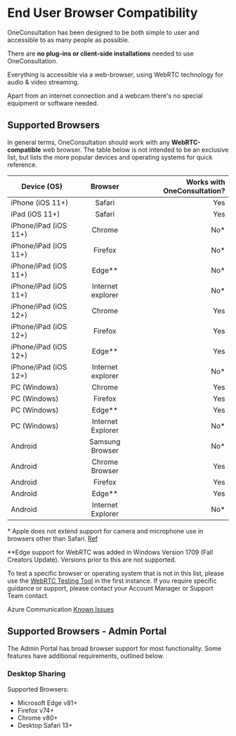 # End User Browser Compatibility

OneConsultation has been designed to be both simple to user and accessible to as many people as possible.

There are **no plug-ins or client-side installations** needed to use OneConsultation.

Everything is accessible via a web-browser, using WebRTC technology for audio & video streaming.

Apart from an internet connection and a webcam there's no special equipment or software needed.

## Supported Browsers

In general terms, OneConsultation should work with any **WebRTC-compatible** web browser. The table below is not intended to be an exclusive list, but lists the more popular devices and operating systems for quick reference.

| Device (OS)        | Browser           | Works with OneConsultation?  |
| ------------- |:-------------:| -----:|
| iPhone (iOS 11+)      | Safari |   Yes |
| iPad (iOS 11+)      | Safari      |   Yes |
| iPhone/iPad (iOS 11+)  | Chrome   |   No\* | 
| iPhone/iPad (iOS 11+)  | Firefox   |  No\* | 
| iPhone/iPad (iOS 11+)  | Edge\*\*   |  No\* | 
| iPhone/iPad (iOS 11+)  | Internet explorer   | No\* | 
| iPhone/iPad (iOS 12+)  | Chrome   | Yes | 
| iPhone/iPad (iOS 12+)  | Firefox   | Yes | 
| iPhone/iPad (iOS 12+)  | Edge\*\*   | Yes | 
| iPhone/iPad (iOS 12+)  | Internet explorer   | No\* | 
| PC (Windows) | Chrome      |   Yes |
| PC (Windows) | Firefox      |   Yes |
| PC (Windows) | Edge\*\*      |   Yes |
| PC (Windows) | Internet Explorer      |   No\* |
| Android | Samsung Browser      |   No* |
| Android | Chrome Browser      |   Yes |
| Android | Firefox      |   Yes |
| Android | Edge\*\*      |   Yes |
| Android | Internet Explorer      |   No\* |

\* Apple does not extend support for camera and microphone use in browsers other than Safari. [Ref](http://www.openradar.me/33571214)

\*\*Edge support for WebRTC was added in Windows Version 1709 (Fall Creators Update). Versions prior to this are not supported.

To test a specific browser or operating system that is not in this list, please use the [WebRTC Testing Tool](https://test.webrtc.org/) in the first instance. If you require specific guidance or support, please contact your Account Manager or Support Team contact.

Azure Communication [Known Issues](https://learn.microsoft.com/en-us/azure/communication-services/concepts/known-issues) 

## Supported Browsers - Admin Portal

The Admin Portal has broad browser support for most functionality. Some features have additional requirements, outlined below.

### Desktop Sharing

Supported Browsers: 

* Microsoft Edge v81+
* Firefox v74+
* Chrome v80+
* Desktop Safari 13+
